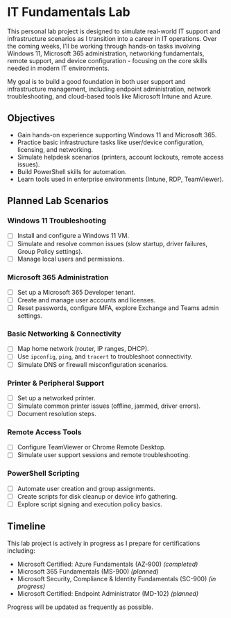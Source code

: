 # IT Fundamentals Lab

This personal lab project is designed to simulate real-world IT support and infrastructure scenarios as I transition into a career in IT operations. Over the coming weeks, I’ll be working through hands-on tasks involving Windows 11, Microsoft 365 administration, networking fundamentals, remote support, and device configuration - focusing on the core skills needed in modern IT environments.

My goal is to build a good foundation in both user support and infrastructure management, including endpoint administration, network troubleshooting, and cloud-based tools like Microsoft Intune and Azure.

## Objectives
- Gain hands-on experience supporting Windows 11 and Microsoft 365.
- Practice basic infrastructure tasks like user/device configuration, licensing, and networking.
- Simulate helpdesk scenarios (printers, account lockouts, remote access issues).
- Build PowerShell skills for automation.
- Learn tools used in enterprise environments (Intune, RDP, TeamViewer).

## Planned Lab Scenarios

### Windows 11 Troubleshooting
- [ ] Install and configure a Windows 11 VM.
- [ ] Simulate and resolve common issues (slow startup, driver failures, Group Policy settings).
- [ ] Manage local users and permissions.

### Microsoft 365 Administration
- [ ] Set up a Microsoft 365 Developer tenant.
- [ ] Create and manage user accounts and licenses.
- [ ] Reset passwords, configure MFA, explore Exchange and Teams admin settings.

### Basic Networking & Connectivity
- [ ] Map home network (router, IP ranges, DHCP).
- [ ] Use `ipconfig`, `ping`, and `tracert` to troubleshoot connectivity.
- [ ] Simulate DNS or firewall misconfiguration scenarios.

### Printer & Peripheral Support
- [ ] Set up a networked printer.
- [ ] Simulate common printer issues (offline, jammed, driver errors).
- [ ] Document resolution steps.

### Remote Access Tools
- [ ] Configure TeamViewer or Chrome Remote Desktop.
- [ ] Simulate user support sessions and remote troubleshooting.

### PowerShell Scripting
- [ ] Automate user creation and group assignments.
- [ ] Create scripts for disk cleanup or device info gathering.
- [ ] Explore script signing and execution policy basics.

## Timeline
This lab project is actively in progress as I prepare for certifications including:
- Microsoft Certified: Azure Fundamentals (AZ-900) *(completed)*
- Microsoft 365 Fundamentals (MS-900) *(planned)*
- Microsoft Security, Compliance & Identity Fundamentals (SC-900) *(in progress)*
- Microsoft Certified: Endpoint Administrator (MD-102) *(planned)*

Progress will be updated as frequently as possible.

